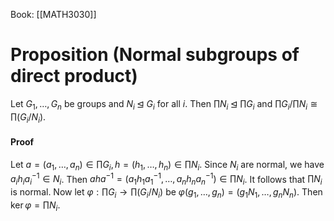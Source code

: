 Book: [[MATH3030]]
# Proposition (Normal subgroups of direct product)
Let $G_{1},\dots,G_{n}$ be groups and $N_{i}\unlhd G_{i}$ for all $i$.
Then $\prod N_{i}\unlhd \prod G_{i}$ and $\prod G_{i}/\prod N_{i}\cong \prod(G_{i}/N_{i})$.
#### Proof
Let $a=(a_{1},\dots,a_{n})\in \prod G_{i},h=(h_{1},\dots,h_{n})\in \prod N_{i}$.
Since $N_{i}$ are normal, we have $a_{i}h_{i}a_{i}^{-1}\in N_{i}$.
Then $aha^{-1}=(a_{1}h_{1}a_{1}^{-1},\dots,a_{n}h_{n}a_{n}^{-1})\in \prod N_{i}$.
It follows that $\prod N_{i}$ is normal.
Now let $\varphi:\prod G_{i}\to \prod(G_{i}/N_{i})$ be $\varphi(g_{1},\dots,g_{n})=(g_{1} N_{1},\dots,g_{n}N_{n})$.
Then $\ker \varphi=\prod N_{i}$.